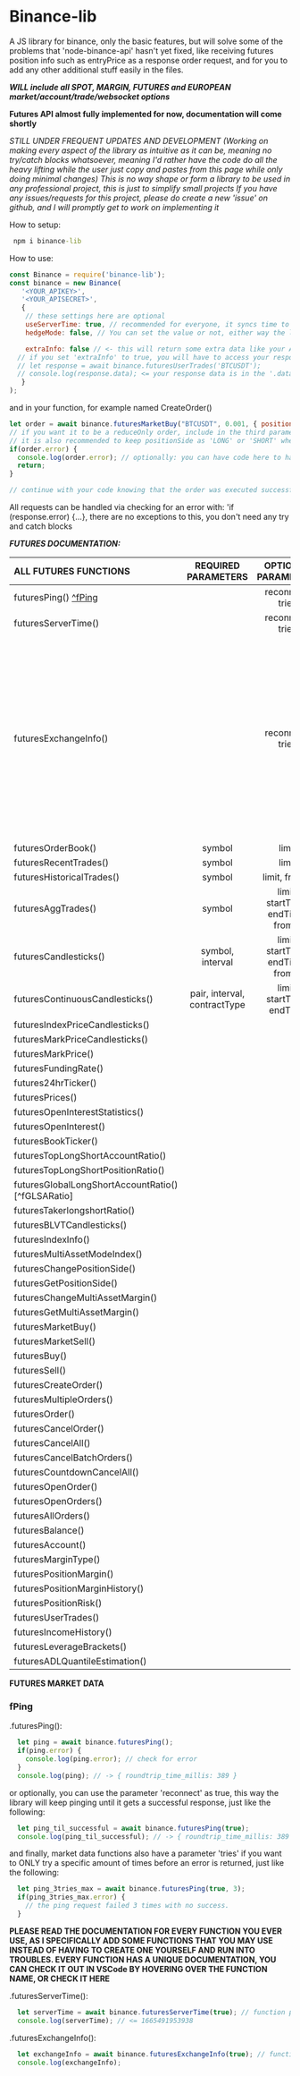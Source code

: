 # Binance-lib
 A JS library for binance, only the basic features, but will solve some of the problems that 'node-binance-api' hasn't yet fixed, like receiving futures position info such as entryPrice as a response order request, and for you to add any other additional stuff easily in the files.

 ***WILL include all SPOT, MARGIN, FUTURES and EUROPEAN market/account/trade/websocket options***

 **Futures API almost fully implemented for now, documentation will come shortly**
 
 *STILL UNDER FREQUENT UPDATES AND DEVELOPMENT (Working on making every aspect of the library as intuitive as it can be, meaning no try/catch blocks whatsoever, meaning I'd rather have the code do all the heavy lifting while the user just copy and pastes from this page while only doing minimal changes)*
 *This is no way shape or form a library to be used in any professional project, this is just to simplify small projects*
*If you have any issues/requests for this project, please do create a new 'issue' on github, and I will promptly get to work on implementing it*

 How to setup:
 ```bat
  npm i binance-lib
 ```

 How to use:
```js
const Binance = require('binance-lib');
const binance = new Binance(
   '<YOUR_APIKEY>',
   '<YOUR_APISECRET>',
   {
    // these settings here are optional
    useServerTime: true, // recommended for everyone, it syncs time to the server's time
    hedgeMode: false, // You can set the value or not, either way the library will handle it automatically if it receives an error about your hedgeMode setting not matching your request

    extraInfo: false // <- this will return some extra data like your APIKeys' "Used Weight" and the Server Processing Time for your request and the latency (or total elapsed time from sending the request and receiving the response)
  // if you set 'extraInfo' to true, you will have to access your response data via the .data property of the response variable => 
  // let response = await binance.futuresUserTrades('BTCUSDT');
  // console.log(response.data); <= your response data is in the '.data' property
   }
);
```

and in your function, for example named CreateOrder()
```js
let order = await binance.futuresMarketBuy("BTCUSDT", 0.001, { positionSide: 'LONG', reduceOnly: false}); 
// if you want it to be a reduceOnly order, include in the third parameter 'reduceOnly: true' (order will be returned as an error if there was no position open on your account)
// it is also recommended to keep positionSide as 'LONG' or 'SHORT' whether you are on side Buy or Sell even if you aren't a hedgeMode user (because the program will automatically switch to hedgeMode for you if you forgot to specify it while loading the module)
if(order.error) {
  console.log(order.error); // optionally: you can have code here to handle the error
  return;
}

// continue with your code knowing that the order was executed successfully
```
All requests can be handled via checking for an error with: 'if (response.error) {...}, there are no exceptions to this, you don't need any try and catch blocks


***FUTURES DOCUMENTATION:***

|ALL FUTURES FUNCTIONS                             |REQUIRED PARAMETERS|OPTIONAL PARAMETERS              |OPTIONS = {}    |
|:-------------------------------------------------|:-----------------:|:-------------------------------:|:--------------:|
|futuresPing()                     [^fPing](#fPing)|                            |reconnect, tries                 |                |
|futuresServerTime()                               |                            |reconnect, tries                 |                |
|futuresExchangeInfo()                             |                            |reconnect, tries                 |quantityPrecision, pricePrecision, contractType, status, baseAsset, quoteAsset, marginAsset, baseAssetPrecision, quotePrecision, minNotional, timeInForce, orderTypes, priceFilters, priceFilters, lotFilters, marketLotFilters, maxNumOrders, maxNumAlgoOrders, percentPriceFilters|
|futuresOrderBook()                                |symbol                      |limit                            |                |
|futuresRecentTrades()                             |symbol                      |limit                            |                |
|futuresHistoricalTrades()                         |symbol                      |limit, fromId                    |                |
|futuresAggTrades()                                |symbol                      |limit, startTime, endTime, fromId|                |
|futuresCandlesticks()                             |symbol, interval            |limit, startTime, endTime, fromId|                |
|futuresContinuousCandlesticks()                   |pair, interval, contractType|limit, startTime, endTime        |                |
|futuresIndexPriceCandlesticks()                   |                   |                                 |                |
|futuresMarkPriceCandlesticks()                    |                   |                                 |                |
|futuresMarkPrice()                                |                   |                                 |                |
|futuresFundingRate()                              |                   |                                 |                |
|futures24hrTicker()                               |                   |                                 |                |
|futuresPrices()                                   |                   |                                 |                |
|futuresOpenInterestStatistics()                   |                   |                                 |                |
|futuresOpenInterest()                             |                   |                                 |                |
|futuresBookTicker()                               |                   |                                 |                |
|futuresTopLongShortAccountRatio()                 |                   |                                 |                |
|futuresTopLongShortPositionRatio()                |                   |                                 |                |
|futuresGlobalLongShortAccountRatio() [^fGLSARatio]|                   |                                 |                |
|futuresTakerlongshortRatio()                      |                   |                                 |                |
|futuresBLVTCandlesticks()                         |                   |                                 |                |
|futuresIndexInfo()                  |                   |                                 |                |
|futuresMultiAssetModeIndex()        |                   |                                 |                |
|futuresChangePositionSide()         |                   |                                 |                |
|futuresGetPositionSide()            |                   |                                 |                |
|futuresChangeMultiAssetMargin()     |                   |                                 |                |
|futuresGetMultiAssetMargin()        |                   |                                 |                |
|futuresMarketBuy()                  |                   |                                 |                |
|futuresMarketSell()                 |                   |                                 |                |
|futuresBuy()                        |                   |                                 |                |
|futuresSell()                       |                   |                                 |                |
|futuresCreateOrder()                |                   |                                 |                |
|futuresMultipleOrders()             |                   |                                 |                |
|futuresOrder()                      |                   |                                 |                |
|futuresCancelOrder()                |                   |                                 |                |
|futuresCancelAll()                  |                   |                                 |                |
|futuresCancelBatchOrders()          |                   |                                 |                |
|futuresCountdownCancelAll()         |                   |                                 |                |
|futuresOpenOrder()                  |                   |                                 |                |
|futuresOpenOrders()                 |                   |                                 |                |
|futuresAllOrders()                  |                   |                                 |                |
|futuresBalance()                    |                   |                                 |                |
|futuresAccount()                    |                   |                                 |                |
|futuresMarginType()                 |                   |                                 |                |
|futuresPositionMargin()             |                   |                                 |                |
|futuresPositionMarginHistory()      |                   |                                 |                |
|futuresPositionRisk()               |                   |                                 |                |
|futuresUserTrades()                 |                   |                                 |                |
|futuresIncomeHistory()              |                   |                                 |                |
|futuresLeverageBrackets()           |                   |                                 |                |
|futuresADLQuantileEstimation()      |                   |                                 |                |

**FUTURES MARKET DATA**
 
### fPing
.futuresPing():
```js
  let ping = await binance.futuresPing();
  if(ping.error) {
    console.log(ping.error); // check for error
  }
  console.log(ping); // -> { roundtrip_time_millis: 389 }
```

or optionally, you can use the parameter 'reconnect' as true, this way the library will keep pinging until it gets a successful response, just like the following:
```js
  let ping_til_successful = await binance.futuresPing(true);
  console.log(ping_til_successful); // -> { roundtrip_time_millis: 389 } even though it took 10 consecutive tries to finally get a response
```

and finally, market data functions also have a parameter 'tries' if you want to ONLY try a specific amount of times before an error is returned, just like the following:
```js
  let ping_3tries_max = await binance.futuresPing(true, 3);
  if(ping_3tries_max.error) {
    // the ping request failed 3 times with no success.
  }
```
**PLEASE READ THE DOCUMENTATION FOR EVERY FUNCTION YOU EVER USE, AS I SPECIFICALLY ADD SOME FUNCTIONS THAT YOU MAY USE INSTEAD OF HAVING TO CREATE ONE YOURSELF AND RUN INTO TROUBLES. EVERY FUNCTION HAS A UNIQUE DOCUMENTATION, YOU CAN CHECK IT OUT IN VSCode BY HOVERING OVER THE FUNCTION NAME, OR CHECK IT HERE**

.futuresServerTime():
```js
  let serverTime = await binance.futuresServerTime(true); // function parameters: (reconnect, tries, options {})
  console.log(serverTime); // <= 1665491953938
```

.futuresExchangeInfo():
```js
  let exchangeInfo = await binance.futuresExchangeInfo(true); // function parameters: (reconnect, tries, options {})
  console.log(exchangeInfo);
```